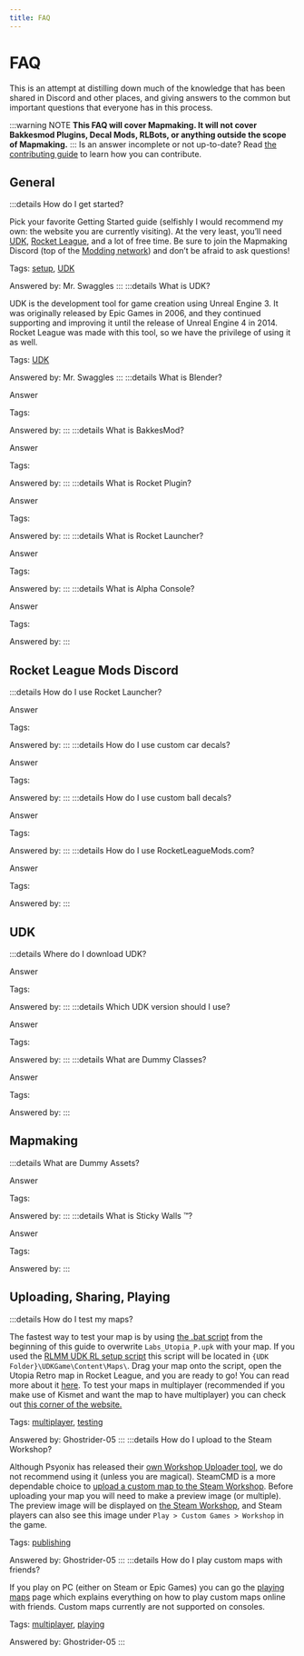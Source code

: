 ```yaml
---
title: FAQ
---
```


# FAQ

This is an attempt at distilling down much of the knowledge that has been shared in Discord and other places, and giving answers to the common but important questions that everyone has in this process.

:::warning NOTE
**This FAQ will cover Mapmaking. It will not cover Bakkesmod Plugins, Decal Mods, RLBots, or anything outside the scope of Mapmaking.**
:::
Is an answer incomplete or not up-to-date? Read [the contributing guide](https://github.com/RocketLeagueMapmaking/RL-docs/blob/master/CONTRIBUTING.md) to learn how you can contribute.

## General <Badge text="not finished" type="warning"/>

:::details How do I get started?

Pick your favorite Getting Started guide (selfishly I would recommend my own: the website you are currently visiting). At the very least, you’ll need [UDK](../resources/downloads.md#setup), [Rocket League](https://rocketleague.com), and a lot of free time. Be sure to join the Mapmaking Discord (top of the [Modding network](../resources/modding_network.md)) and don’t be afraid to ask questions!

Tags: [setup](../essential/), [UDK](../guide/udk/start.md)

Answered by: Mr. Swaggles
:::
:::details What is UDK?

UDK is the development tool for game creation using Unreal Engine 3. It was originally released by Epic Games in 2006, and they continued supporting and improving it until the release of Unreal Engine 4 in 2014. Rocket League was made with this tool, so we have the privilege of using it as well.

Tags: [UDK](../guide/udk/start.md)

Answered by: Mr. Swaggles
:::
:::details What is Blender?

Answer

Tags:

Answered by:
:::
:::details What is BakkesMod?

Answer

Tags:

Answered by:
:::
:::details What is Rocket Plugin?

Answer

Tags:

Answered by:
:::
:::details What is Rocket Launcher?

Answer

Tags:

Answered by:
:::
:::details What is Alpha Console?

Answer

Tags:

Answered by:
:::

## Rocket League Mods Discord <Badge text="not finished" type="warning"/>

:::details How do I use Rocket Launcher?

Answer

Tags:

Answered by:
:::
:::details How do I use custom car decals?

Answer

Tags:

Answered by:
:::
:::details How do I use custom ball decals?

Answer

Tags:

Answered by:
:::
:::details How do I use RocketLeagueMods.com?

Answer

Tags:

Answered by:
:::

## UDK <Badge text="not finished" type="warning"/>

:::details Where do I download UDK?

Answer

Tags:

Answered by:
:::
:::details Which UDK version should I use?

Answer

Tags:

Answered by:
:::
:::details What are Dummy Classes?

Answer

Tags:

Answered by:
:::

## Mapmaking <Badge text="not finished" type="warning"/>

:::details What are Dummy Assets?

Answer

Tags:

Answered by:
:::
:::details What is Sticky Walls ™?

Answer

Tags:

Answered by:
:::

## Uploading, Sharing, Playing

:::details How do I test my maps?

The fastest way to test your map is by using [the .bat script](../essential/project_setup.md#batch-script-for-quickly-testing-maps-bsfqtm) from the beginning of this guide to overwrite `Labs_Utopia_P.upk` with your map. If you used the [RLMM UDK RL setup script](../essential/installing.md#rocketleaguemapmaking-udk-rl-setup-script) this script will be located in `{UDK Folder}\UDKGame\Content\Maps\`. Drag your map onto the script, open the Utopia Retro map in Rocket League, and you are ready to go! You can read more about it [here](../guide/udk/map_test.md). To test your maps in multiplayer (recommended if you make use of Kismet and want the map to have multiplayer) you can check out [this corner of the website.](../guide/multiplayer/multiplayer.md#testing-multiplayer)

Tags: [multiplayer](../guide/multiplayer/multiplayer.md), [testing](../guide/udk/map_test.md)

Answered by: Ghostrider-05
:::
:::details How do I upload to the Steam Workshop?

Although Psyonix has released their [own Workshop Uploader tool](../guide/multiplayer/publishing.md#psyonix-uploader-tool), we do not recommend using it (unless you are magical). SteamCMD is a more dependable choice to [upload a custom map to the Steam Workshop](../guide/multiplayer/publishing.md). Before uploading your map you will need to make a preview image (or multiple). The preview image will be displayed on [the Steam Workshop](https://steamcommunity.com/app/252950/workshop/), and Steam players can also see this image under `Play > Custom Games > Workshop` in the game.

Tags: [publishing](../guide/multiplayer/publishing.md)

Answered by: Ghostrider-05
:::
:::details How do I play custom maps with friends?

If you play on PC (either on Steam or Epic Games) you can go the [playing maps](../guide/multiplayer/playing.md) page which explains everything on how to play custom maps online with friends. Custom maps currently are not supported on consoles.

Tags: [multiplayer](../guide/multiplayer/multiplayer.md), [playing](../guide/multiplayer/playing.md)

Answered by: Ghostrider-05
:::
